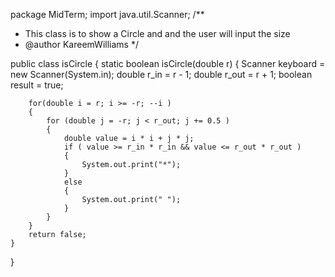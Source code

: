 package MidTerm;
import java.util.Scanner;
/**
 * This class is to show a Circle and and the user will input the size
 * @author KareemWilliams
 */

public class isCircle
{
    static boolean isCircle(double r)
    {
        Scanner keyboard = new Scanner(System.in);
        double r_in  = r - 1;
        double r_out = r + 1;
        boolean result = true;

        for(double i = r; i >= -r; --i )
        {
            for (double j = -r; j < r_out; j += 0.5 )
            {
                double value = i * i + j * j; 
                if ( value >= r_in * r_in && value <= r_out * r_out )
                {
                    System.out.print("*");
                }
                else
                {
                    System.out.print(" ");
                }
            }
        }
        return false;
    }
}

